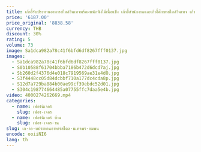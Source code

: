 ```yaml
---
title: เก้าอี้รับประทานอาหารสไตล์วินเทจพร้อมพนักพิงไม้เนื้อแข็ง เก้าอี้สํานักงานและเก้าอี้ศึกษาสไตล์วินเทจ เก้าอี้ร้านอาหาร Sedia Velluto E Oro
price: '6187.00'
price_original: '8838.58'
currency: THB
discount: 30%
rating: 5
volume: 73
image: Sa1dca982a78c41f6bfd6df8267fff0137.jpg
images:
  - Sa1dca982a78c41f6bfd6df8267fff0137.jpg
  - S0b10588f61704bbba7186b472d6dcd7aj.jpg
  - Sb260d2f4376d4e018c7919569ae31e4dO.jpg
  - S3f4448cc05d84dcbbf710a177dc4cda8p.jpg
  - S12d7a729ba884b00ae99cf39ebdc52d01.jpg
  - S304c198774664485a07755ffc7daa5e4b.jpg
video: 4000274262669.mp4
categories:
  - name: เฟอร์นิเจอร์
    slug: เฟอร-เจอร
  - name: เฟอร์นิเจอร์ บ้าน
    slug: เฟอร-เจอร-าน
slug: เก-าอ-บประทานอาหารสไตล-นเทจพร-อมพน
encode: ooiiNI6
lang: th
---
```

  